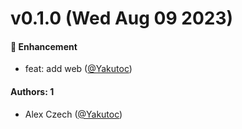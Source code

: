 # v0.1.0 (Wed Aug 09 2023)

#### 🚀 Enhancement

- feat: add web ([@Yakutoc](https://github.com/Yakutoc))

#### Authors: 1

- Alex Czech ([@Yakutoc](https://github.com/Yakutoc))
